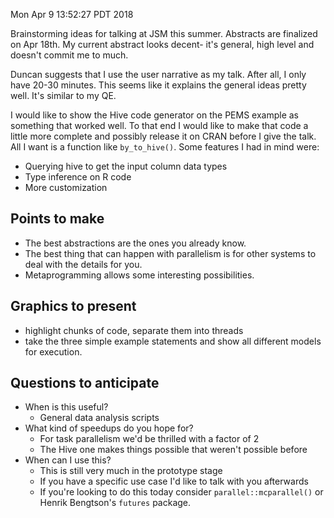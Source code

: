 Mon Apr  9 13:52:27 PDT 2018

Brainstorming ideas for talking at JSM this summer. Abstracts are finalized
on Apr 18th. My current abstract looks decent- it's general, high level and
doesn't commit me to much.

Duncan suggests that I use the user narrative as my talk. After all, I only
have 20-30 minutes. This seems like it explains the general ideas pretty
well. It's similar to my QE.

I would like to show the Hive code generator on the PEMS example as
something that worked well. To that end I would like to make that code a
little more complete and possibly release it on CRAN before I give the
talk. All I want is a function like `by_to_hive()`. Some features I had in
mind were:

- Querying hive to get the input column data types
- Type inference on R code
- More customization

## Points to make

- The best abstractions are the ones you already know.
- The best thing that can happen with parallelism is for other systems to
  deal with the details for you.
- Metaprogramming allows some interesting possibilities.

## Graphics to present

- highlight chunks of code, separate them into threads
- take the three simple example statements and show all different
  models for execution.

## Questions to anticipate

- When is this useful?
    - General data analysis scripts
- What kind of speedups do you hope for?
    - For task parallelism we'd be thrilled with a factor of 2
    - The Hive one makes things possible that weren't possible before
- When can I use this?
    - This is still very much in the prototype stage
    - If you have a specific use case I'd like to talk with you afterwards
    - If you're looking to do this today consider `parallel::mcparallel()`
      or Henrik Bengtson's `futures` package.
